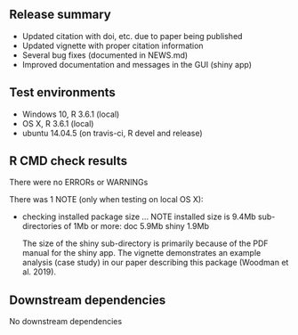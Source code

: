 ## Release summary
* Updated citation with doi, etc. due to paper being published
* Updated vignette with proper citation information
* Several bug fixes (documented in NEWS.md)
* Improved documentation and messages in the GUI (shiny app)

## Test environments
* Windows 10, R 3.6.1 (local)
* OS X, R 3.6.1 (local)
* ubuntu 14.04.5 (on travis-ci, R devel and release)

## R CMD check results
There were no ERRORs or WARNINGs

There was 1 NOTE (only when testing on local OS X):

* checking installed package size ... NOTE
    installed size is  9.4Mb
    sub-directories of 1Mb or more:
      doc     5.9Mb
      shiny   1.9Mb

  The size of the shiny sub-directory is primarily because of the PDF manual for the shiny app. The vignette demonstrates an example analysis (case study) in our paper describing this package (Woodman et al. 2019). 

## Downstream dependencies
No downstream dependencies

